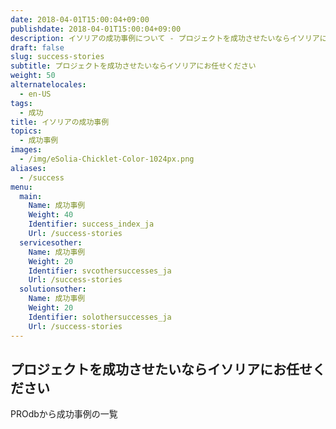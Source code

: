 ```yaml
---
date: 2018-04-01T15:00:04+09:00
publishdate: 2018-04-01T15:00:04+09:00
description: イソリアの成功事例について - プロジェクトを成功させたいならイソリアにお任せください
draft: false
slug: success-stories
subtitle: プロジェクトを成功させたいならイソリアにお任せください
weight: 50
alternatelocales:
  - en-US
tags:
  - 成功
title: イソリアの成功事例
topics:
  - 成功事例
images:
  - /img/eSolia-Chicklet-Color-1024px.png
aliases:
  - /success
menu:
  main:
    Name: 成功事例
    Weight: 40
    Identifier: success_index_ja
    Url: /success-stories
  servicesother:
    Name: 成功事例
    Weight: 20
    Identifier: svcothersuccesses_ja
    Url: /success-stories 
  solutionsother:
    Name: 成功事例
    Weight: 20
    Identifier: solothersuccesses_ja
    Url: /success-stories
---
```


## プロジェクトを成功させたいならイソリアにお任せください

PROdbから成功事例の一覧
